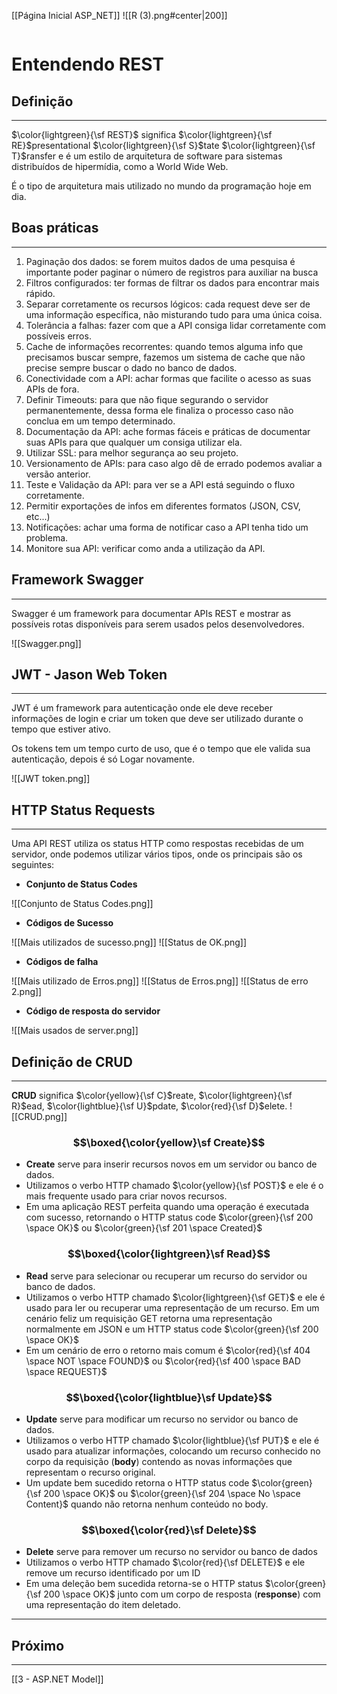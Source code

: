 [[Página Inicial ASP_NET]]
![[R (3).png#center|200]]

```table-of-contents
```
# Entendendo REST

## Definição
---
$\color{lightgreen}{\sf REST}$ significa $\color{lightgreen}{\sf RE}$presentational $\color{lightgreen}{\sf S}$tate $\color{lightgreen}{\sf T}$ransfer e é um estilo de arquitetura de software para sistemas distribuídos de hipermídia, como a World Wide Web.

É o tipo de arquitetura mais utilizado no mundo da programação hoje em dia.
## Boas práticas
---

1. Paginação dos dados: se forem muitos dados de uma pesquisa é importante poder paginar o número de registros para auxiliar na busca
2. Filtros configurados: ter formas de filtrar os dados para encontrar mais rápido.
3. Separar corretamente os recursos lógicos: cada request deve ser de uma informação específica, não misturando tudo para uma única coisa.
4. Tolerância a falhas: fazer com que a API consiga lidar corretamente com possíveis erros.
5. Cache de informações recorrentes: quando temos alguma info que precisamos buscar sempre, fazemos um sistema de cache que não precise sempre buscar o dado no banco de dados.
6. Conectividade com a API: achar formas que facilite o acesso as suas APIs de fora.
7. Definir Timeouts: para que não fique segurando o servidor permanentemente, dessa forma ele finaliza o processo caso não conclua em um tempo determinado.
8. Documentação da API: ache formas fáceis e práticas de documentar suas APIs para que qualquer um consiga utilizar ela.
9. Utilizar SSL: para melhor segurança ao seu projeto.
10. Versionamento de APIs: para caso algo dê de errado podemos avaliar a versão anterior.
11. Teste e Validação da API: para ver se a API está seguindo o fluxo corretamente.
12. Permitir exportações de infos em diferentes formatos (JSON, CSV, etc...)
13. Notificações: achar uma forma de notificar caso a API tenha tido um problema.
14. Monitore sua API: verificar como anda a utilização da API.

## Framework Swagger
---
Swagger é um framework para documentar APIs REST e mostrar as possíveis rotas disponíveis para serem usados pelos desenvolvedores.

![[Swagger.png]]

## JWT - Jason Web Token
---
JWT é um framework para autenticação onde ele deve receber informações de login e criar um token que deve ser utilizado durante o tempo que estiver ativo.

Os tokens tem um tempo curto de uso, que é o tempo que ele valida sua autenticação, depois é só Logar novamente.

![[JWT token.png]]

## HTTP Status Requests
---
Uma API REST utiliza os status HTTP como respostas recebidas de um servidor, onde podemos utilizar vários tipos, onde os principais são os seguintes:

- **Conjunto de Status Codes**

![[Conjunto de Status Codes.png]]

- **Códigos de Sucesso**

![[Mais utilizados de sucesso.png]]
![[Status de OK.png]]

- **Códigos de falha**

![[Mais utilizado de Erros.png]]
![[Status de Erros.png]]
![[Status de erro 2.png]]

- **Código de resposta do servidor**

![[Mais usados de server.png]]

## Definição de CRUD
---

**CRUD** significa $\color{yellow}{\sf C}$reate, $\color{lightgreen}{\sf R}$ead, $\color{lightblue}{\sf U}$pdate, $\color{red}{\sf D}$elete.
![[CRUD.png]]
### $$\boxed{\color{yellow}\sf Create}$$

- **Create** serve para inserir recursos novos em um servidor ou banco de dados.
- Utilizamos o verbo HTTP chamado $\color{yellow}{\sf POST}$ e ele é o mais frequente usado para criar novos recursos.
- Em uma aplicação REST perfeita quando uma operação é executada com sucesso, retornando o HTTP status code $\color{green}{\sf 200 \space OK}$ ou $\color{green}{\sf 201 \space Created}$

### $$\boxed{\color{lightgreen}\sf Read}$$

- **Read** serve para selecionar ou recuperar um recurso do servidor ou banco de dados.
- Utilizamos o verbo HTTP chamado $\color{lightgreen}{\sf GET}$ e ele é usado para ler ou recuperar uma representação de um recurso. Em um cenário feliz um requisição GET retorna uma representação normalmente em JSON e um HTTP status code $\color{green}{\sf 200 \space OK}$
- Em um cenário de erro o retorno mais comum é $\color{red}{\sf 404 \space NOT \space FOUND}$ ou $\color{red}{\sf 400 \space BAD \space REQUEST}$

### $$\boxed{\color{lightblue}\sf Update}$$

- **Update** serve para modificar um recurso no servidor ou banco de dados.
- Utilizamos o verbo HTTP chamado $\color{lightblue}{\sf PUT}$ e ele é usado para atualizar informações, colocando um recurso conhecido no corpo da requisição (**body**) contendo as novas informações que representam o recurso original.
- Um update bem sucedido retorna o HTTP status code $\color{green}{\sf 200 \space OK}$ ou $\color{green}{\sf 204 \space No \space Content}$ quando não retorna nenhum conteúdo no body.

### $$\boxed{\color{red}\sf Delete}$$

- **Delete** serve para remover um recurso no servidor ou banco de dados
- Utilizamos o verbo HTTP chamado $\color{red}{\sf DELETE}$ e ele remove um recurso identificado por um ID
- Em uma deleção bem sucedida retorna-se o HTTP status $\color{green}{\sf 200 \space OK}$ junto com um corpo de resposta (**response**) com uma representação do item deletado.

---

## Próximo
---
[[3 - ASP.NET Model]]
